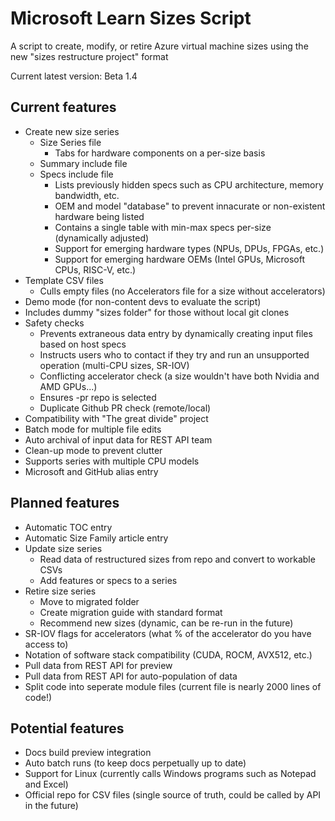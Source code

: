 # Microsoft Learn Sizes Script
A script to create, modify, or retire Azure virtual machine sizes using the new "sizes restructure project" format

Current latest version: Beta 1.4

## Current features
- Create new size series
  - Size Series file
    - Tabs for hardware components on a per-size basis
  - Summary include file
  - Specs include file
    - Lists previously hidden specs such as CPU architecture, memory bandwidth, etc.
    - OEM and model "database" to prevent innacurate or non-existent hardware being listed
    - Contains a single table with min-max specs per-size (dynamically adjusted)
    - Support for emerging hardware types (NPUs, DPUs, FPGAs, etc.)
    - Support for emerging hardware OEMs (Intel GPUs, Microsoft CPUs, RISC-V, etc.)
- Template CSV files
  - Culls empty files (no Accelerators file for a size without accelerators)
- Demo mode (for non-content devs to evaluate the script)
-   Includes dummy "sizes folder" for those without local git clones
- Safety checks
  - Prevents extraneous data entry by dynamically creating input files based on host specs
  - Instructs users who to contact if they try and run an unsupported operation (multi-CPU sizes, SR-IOV) 
  - Conflicting accelerator check (a size wouldn't have both Nvidia and AMD GPUs...)
  - Ensures -pr repo is selected
  - Duplicate Github PR check (remote/local)
- Compatibility with "The great divide" project
- Batch mode for multiple file edits
- Auto archival of input data for REST API team
- Clean-up mode to prevent clutter
- Supports series with multiple CPU models
- Microsoft and GitHub alias entry

## Planned features
- Automatic TOC entry
- Automatic Size Family article entry
- Update size series
  - Read data of restructured sizes from repo and convert to workable CSVs
  - Add features or specs to a series
- Retire size series
  - Move to migrated folder
  - Create migration guide with standard format
  - Recommend new sizes (dynamic, can be re-run in the future)
- SR-IOV flags for accelerators (what % of the accelerator do you have access to)
- Notation of software stack compatibility (CUDA, ROCM, AVX512, etc.)
- Pull data from REST API for preview
- Pull data from REST API for auto-population of data
- Split code into seperate module files (current file is nearly 2000 lines of code!)
 
## Potential features
- Docs build preview integration
- Auto batch runs (to keep docs perpetually up to date)
- Support for Linux (currently calls Windows programs such as Notepad and Excel)
- Official repo for CSV files (single source of truth, could be called by API in the future)
